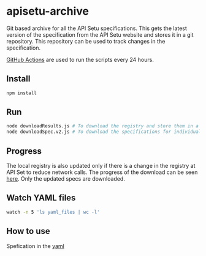 # apisetu-archive

Git based archive for all the API Setu specifications. This gets the latest version of the specification from the API Setu website and stores it in a git repository. This repository can be used to track changes in the specification.

[GitHub Actions](./github/workflows/) are used to run the scripts every 24 hours.

## Install

```bash
npm install
```

## Run
```bash
node downloadResults.js # To download the registry and store them in a local registry - results.json
node downloadSpec.v2.js # To download the specifications for individual API collections
```

## Progress
The local registry is also updated only if there is a change in the registry at API Set to reduce network calls.
The progress of the download can be seen [here](./progress.json). Only the updated specs are downloaded.

## Watch YAML files
```bash
watch -n 5 'ls yaml_files | wc -l'
```

## How to use

Spefication in the [yaml](./yaml_files/)